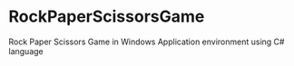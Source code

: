 # RockPaperScissorsGame
 Rock Paper Scissors Game in Windows Application environment using C# language

